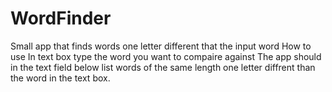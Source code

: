 # WordFinder
Small app that finds words one letter different that the input word
How to use
  In text box type the word you want to compaire against
  The app should in the text field below list words of the same length one letter diffrent than the word in the text box.
  

